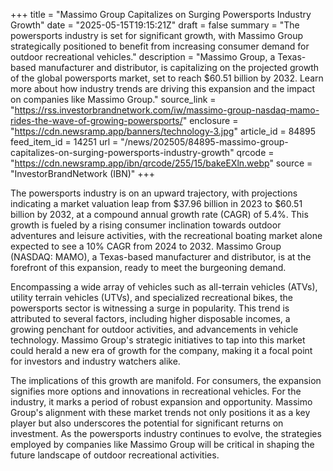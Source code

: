 +++
title = "Massimo Group Capitalizes on Surging Powersports Industry Growth"
date = "2025-05-15T19:15:21Z"
draft = false
summary = "The powersports industry is set for significant growth, with Massimo Group strategically positioned to benefit from increasing consumer demand for outdoor recreational vehicles."
description = "Massimo Group, a Texas-based manufacturer and distributor, is capitalizing on the projected growth of the global powersports market, set to reach $60.51 billion by 2032. Learn more about how industry trends are driving this expansion and the impact on companies like Massimo Group."
source_link = "https://rss.investorbrandnetwork.com/iw/massimo-group-nasdaq-mamo-rides-the-wave-of-growing-powersports/"
enclosure = "https://cdn.newsramp.app/banners/technology-3.jpg"
article_id = 84895
feed_item_id = 14251
url = "/news/202505/84895-massimo-group-capitalizes-on-surging-powersports-industry-growth"
qrcode = "https://cdn.newsramp.app/ibn/qrcode/255/15/bakeEXln.webp"
source = "InvestorBrandNetwork (IBN)"
+++

<p>The powersports industry is on an upward trajectory, with projections indicating a market valuation leap from $37.96 billion in 2023 to $60.51 billion by 2032, at a compound annual growth rate (CAGR) of 5.4%. This growth is fueled by a rising consumer inclination towards outdoor adventures and leisure activities, with the recreational boating market alone expected to see a 10% CAGR from 2024 to 2032. Massimo Group (NASDAQ: MAMO), a Texas-based manufacturer and distributor, is at the forefront of this expansion, ready to meet the burgeoning demand.</p><p>Encompassing a wide array of vehicles such as all-terrain vehicles (ATVs), utility terrain vehicles (UTVs), and specialized recreational bikes, the powersports sector is witnessing a surge in popularity. This trend is attributed to several factors, including higher disposable incomes, a growing penchant for outdoor activities, and advancements in vehicle technology. Massimo Group's strategic initiatives to tap into this market could herald a new era of growth for the company, making it a focal point for investors and industry watchers alike.</p><p>The implications of this growth are manifold. For consumers, the expansion signifies more options and innovations in recreational vehicles. For the industry, it marks a period of robust expansion and opportunity. Massimo Group's alignment with these market trends not only positions it as a key player but also underscores the potential for significant returns on investment. As the powersports industry continues to evolve, the strategies employed by companies like Massimo Group will be critical in shaping the future landscape of outdoor recreational activities.</p>